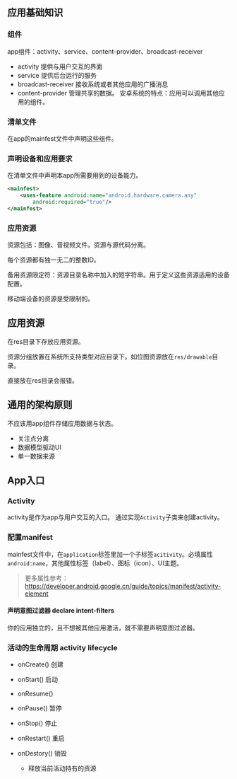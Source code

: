 ## 应用基础知识

### 组件
app组件：activity、service、content-provider、broadcast-receiver
- activity 提供与用户交互的界面
- service 提供后台运行的服务
- broadcast-receiver 接收系统或者其他应用的广播消息
- content-provider 管理共享的数据。
安卓系统的特点：应用可以调用其他应用的组件。
### 清单文件
在app的mainfest文件中声明这些组件。

### 声明设备和应用要求
在清单文件中声明本app所需要用到的设备能力。
```xml
<mainfest>
    <uses-feature android:name="android.hardware.camera.any" 
        android:required="true"/> 
</mainfest>
```

### 应用资源
资源包括：图像、音视频文件。资源与源代码分离。

每个资源都有独一无二的整数ID。

备用资源限定符：资源目录名称中加入的短字符串。用于定义这些资源适用的设备配置。

移动端设备的资源是受限制的。

## 应用资源
在res目录下存放应用资源。

资源分组放置在系统所支持类型对应目录下。如位图资源放在`res/drawable`目录。

直接放在res目录会报错。
## 通用的架构原则

不应该用app组件存储应用数据与状态。

- 关注点分离
- 数据模型驱动UI
- 单一数据来源

## App入口
### Activity
activity是作为app与用户交互的入口。 通过实现`Activity`子类来创建activity。

### 配置manifest
mainfest文件中，在`application`标签里加一个子标签`acitivity`。必填属性`android:name`，其他属性标签（label）、图标（icon）、UI主题。

> 更多属性参考：https://developer.android.google.cn/guide/topics/manifest/activity-element

#### 声明意图过滤器 declare intent-filters
你的应用独立的，且不想被其他应用激活，就不需要声明意图过滤器。

### 活动的生命周期 activity lifecycle

- onCreate() 创建

- onStart() 启动

- onResume() 

- onPause() 暂停

- onStop() 停止

- onRestart() 重启

- onDestory() 销毁
    - 释放当前活动持有的资源